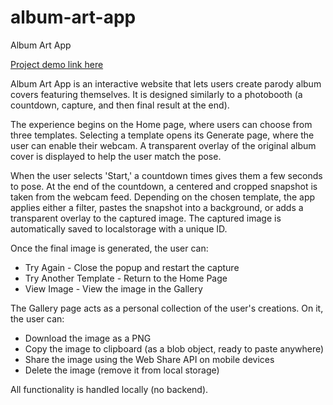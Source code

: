 # album-art-app
Album Art App

[Project demo link here](assets/demo.mp4)

Album Art App is an interactive website that lets users create parody album covers featuring themselves. It is designed similarly to a photobooth (a countdown, capture, and then final result at the end). 

The experience begins on the Home page, where users can choose from three templates. Selecting a template opens its Generate page, where the user can enable their webcam. A transparent overlay of the original album cover is displayed to help the user match the pose.

When the user selects 'Start,' a countdown times gives them a few seconds to pose. At the end of the countdown, a centered and cropped snapshot is taken from the webcam feed. Depending on the chosen template, the app applies either a filter, pastes the snapshot into a background, or adds a transparent overlay to the captured image. The captured image is automatically saved to localstorage with a unique ID.

Once the final image is generated, the user can:
* Try Again - Close the popup and restart the capture
* Try Another Template - Return to the Home Page
* View Image - View the image in the Gallery

The Gallery page acts as a personal collection of the user's creations. On it, the user can:
* Download the image as a PNG
* Copy the image to clipboard (as a blob object, ready to paste anywhere)
* Share the image using the Web Share API on mobile devices
* Delete the image (remove it from local storage)

All functionality is handled locally (no backend).
